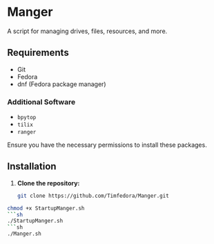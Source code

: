 # Manger

A script for managing drives, files, resources, and more.

## Requirements

- Git
- Fedora
- dnf (Fedora package manager)

### Additional Software

- `bpytop`
- `tilix`
- `ranger`

Ensure you have the necessary permissions to install these packages.

## Installation

1. **Clone the repository:**
   ```sh
   git clone https://github.com/Timfedora/Manger.git
```sh
chmod +x StartupManger.sh
```sh
./StartupManger.sh
```sh
./Manger.sh

